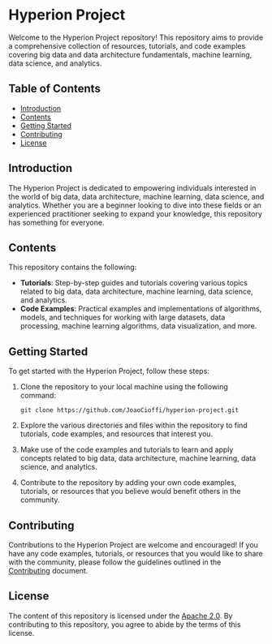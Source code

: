 # Hyperion Project

Welcome to the Hyperion Project repository! This repository aims to provide a comprehensive collection of resources, tutorials, and code examples covering big data and data architecture fundamentals, machine learning, data science, and analytics.

## Table of Contents

- [Introduction](#introduction)
- [Contents](#contents)
- [Getting Started](#getting-started)
- [Contributing](#contributing)
- [License](#license)

## Introduction

The Hyperion Project is dedicated to empowering individuals interested in the world of big data, data architecture, machine learning, data science, and analytics. Whether you are a beginner looking to dive into these fields or an experienced practitioner seeking to expand your knowledge, this repository has something for everyone.

## Contents

This repository contains the following:

- **Tutorials**: Step-by-step guides and tutorials covering various topics related to big data, data architecture, machine learning, data science, and analytics.
- **Code Examples**: Practical examples and implementations of algorithms, models, and techniques for working with large datasets, data processing, machine learning algorithms, data visualization, and more.

## Getting Started

To get started with the Hyperion Project, follow these steps:

1. Clone the repository to your local machine using the following command: 

    ```git clone https://github.com/JoaoCioffi/hyperion-project.git```

2. Explore the various directories and files within the repository to find tutorials, code examples, and resources that interest you.

3. Make use of the code examples and tutorials to learn and apply concepts related to big data, data architecture, machine learning, data science, and analytics.

4. Contribute to the repository by adding your own code examples, tutorials, or resources that you believe would benefit others in the community.

## Contributing

Contributions to the Hyperion Project are welcome and encouraged! If you have any code examples, tutorials, or resources that you would like to share with the community, please follow the guidelines outlined in the [Contributing](CONTRIBUTING.md) document.

## License

The content of this repository is licensed under the [Apache 2.0](LICENSE). By contributing to this repository, you agree to abide by the terms of this license.